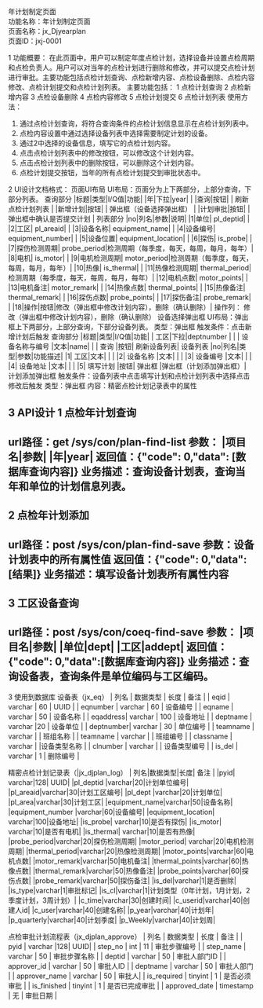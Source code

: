 年计划制定页面   
功能名称：年计划制定页面     
页面名称：jx_Djyearplan   
页面ID：jxj-0001   

1 功能概要：
在此页面中，用户可以制定年度点检计划，选择设备并设置点检周期和点检负责人。用户可以对当年的点检计划进行删除和修改，并可以提交点检计划进行审批。主要功能包括点检计划查询、点检新增内容、点检设备删除、点检内容修改、点检计划提交和点检计划列表。
主要功能包括：
1 点检计划查询
2 点检新增内容
3 点检设备删除
4 点检内容修改
5 点检计划提交
6 点检计划列表
使用方法：
1. 通过点检计划查询，将符合查询条件的点检计划信息显示在点检计划列表中。
2. 点检内容设置中通过选择设备列表中选择需要制定计划的设备。
3. 通过2中选择的设备信息，填写它的点检计划内容。
4. 点击点检计划列表中的修改按钮，可以修改这个计划内容。
5. 点击点检计划列表中的删除按钮，可以删除这个计划内容。
6. 点检计划提交按钮，当年的所有点检计划提交到审批状态中。

2 UI设计文档格式：
页面UI布局
UI布局：页面分为上下两部分，上部分查询，下部分列表。
查询部分
|标题|类型|I/Q值|功能|
|年|下拉|year|  | 
|查询|按钮| | 刷新点检计划列表 | 
|新增计划|按钮| | 弹出框（设备选择弹出框） | 
|计划审批|按钮| |弹出框中确认是否提交计划  | 
列表部分
|no|列名|参数|说明|
|1|单位| pl_deptid| |
|2|工区| pl_areaid| |
|3|设备名称| equipment_name| |
|4|设备编号| equipment_number| |
|5|设备位置| equipment_location| |
|6|探伤| is_probe| |
|7|探伤检测周期| probe_period|检测周期（每季度，每天，每周，每月，每年）|
|8|电机| is_motor| |
|9|电机检测周期| motor_period|检测周期（每季度，每天，每周，每月，每年）|
|10|热像| is_thermal| |
|11|热像检测周期| thermal_period|检测周期（每季度，每天，每周，每月，每年）|
|12|电机点数| motor_points| |
|13|电机备注| motor_remark| |
|14|热像点数| thermal_points| |
|15|热像备注| thermal_remark| |
|16|探伤点数| probe_points| |
|17|探伤备注| probe_remark| |
|18|操作|按钮|修改（弹出框中修改计划内容），删除（确认删除）|
操作列： 修改（弹出框中修改计划内容），删除（确认删除）
设备选择弹出框
UI布局：弹出框上下两部分，上部分查询，下部分设备列表。
类型：弹出框
触发条件：点击新增计划后触发
查询部分
|标题|类型|I/Q值|功能|
| 工区|下拉|deptnumber |  | 
| 设备名称与编号  |文本|name|  | 
| 查询  |按钮| 刷新设备列表| 
设备列表
|no|列名|类型|参数|功能描述| 
|1| 工区|文本| |  | 
|2| 设备名称  |文本| |  | 
|3| 设备编号  |文本| | | 
|4| 设备地址  |文本| |  | 
|5| 填写计划  |按钮| 弹出框 |弹出框（计划添加弹出框）| 
计划添加弹出框
触发条件：设备列表中点击填写计划和点检计划列表中选择点击修改后触发
类型：弹出框
内容：精密点检计划记录表中的属性

3 API设计
1 点检年计划查询
------------------------------------------
url路径：get /sys/con/plan-find-list
参数：
|项目名|参数|
|年|year|
返回值：{"code": 0,"data": [数据库查询内容]}
业务描述：查询设备计划表，查询当年和单位的计划信息列表。
----------------------------------------------
2 点检年计划添加
------------------------------------------
url路径：post /sys/con/plan-find-save
参数：设备计划表中的所有属性值
返回值：{"code": 0,"data":[结果]}
业务描述：填写设备计划表所有属性内容
----------------------------------------------
3 工区设备查询
------------------------------------------
url路径：post /sys/con/coeq-find-save
参数：
|项目名|参数|
|单位|dept|
|工区|addept|
返回值：{"code": 0,"data":[数据库查询内容]}
业务描述：查询设备表，查询条件是单位编码与工区编码。
----------------------------------------------

3 使用到数据库
设备表（jx_eq）
| 列名  | 数据类型 | 长度 | 备注   |
| eqid  | varchar    | 60   | UUID |
| eqnumber | varchar | 60   | 设备编号  |
| eqname   | varchar | 50   | 设备名称 |
| eqaddress| varchar | 100  | 设备地址  |
| deptname  | varchar |20 | 设备单位  |
| deptnumber| varchar | 30  | 单位编号 |
| teamname | varchar |      | 班组名称 |
| teamname | varchar |      | 班组编号 |
| classname | varchar |      |设备类型名称 |
| clnumber | varchar |      | 设备类型编号 |
| is_del | varchar |  1    | 删除编号 |

精密点检计划记录表（|jx_djplan_log）
| 列名|数据类型|长度| 备注  |
|pyid| varchar|128| UUID| 
|pl_deptid |varchar|20|计划单位编号| 
|pl_areaid|varchar|30|计划工区编号|
|pl_dept |varchar|20|计划单位| 
|pl_area|varchar|30|计划工区|
|equipment_name|varchar|50|设备名称|
|equipment_number |varchar|60|设备编号|
|equipment_location| varchar|100|设备地址|
|is_probe| varchar|10|是否有探伤|
|is_motor| varchar|10|是否有电机|
|is_thermal| varchar|10|是否有热像|
|probe_period|varchar|20|探伤检测周期| 
|motor_period| varchar|20|电机检测周期| 
|thermal_period|varchar|20|热像检测周期| 
|motor_points|varchar|60|电机点数| 
|motor_remark|varchar|50|电机备注| 
|thermal_points|varchar|60|热像点数| 
|thermal_remark|varchar|50|热像备注| 
|probe_points|varchar|60|探伤点数| 
|probe_remark|varchar|50|探伤备注| 
|is_del|varchar|1|是否删除| 
|is_type|varchar|1|审批标记| 
|is_cl|varchar|1|计划类型（0年计划，1月计划，2季度计划，3周计划）| 
|c_time|varchar|30|创建时间| 
|c_userid|varchar|40|创建人id| 
|c_user|varchar|40|创建名称| 
|p_year|varchar|40|计划年| 
|p_quarterly|varchar|40|计划季度| 
|p_Weekly|varchar|40|计划周| 

点检审批计划流程表（jx_djplan_approve）
| 列名  | 数据类型 | 长度 | 备注   |
| pyid | varchar |128| UUID|
| step_no | int | 11 | 审批步骤编号 |
| step_name | varchar | 50 | 审批步骤名称 |
| deptid | varchar | 50 | 审批人部门ID |
| approver_id | varchar | 50 | 审批人ID |
| deptname | varchar | 50 | 审批人部门 |
| approver_name | varchar | 50 | 审批人|
| is_required | tinyint | 1 | 是否必须审批 |
| is_finished | tinyint | 1 | 是否已完成审批 |
| approved_date | timestamp | 无 | 审批日期 |
